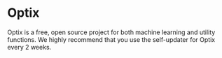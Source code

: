 # Optix
Optix is a free, open source project for both machine learning and utility functions.
We highly recommend that you use the self-updater for Optix every 2 weeks.
